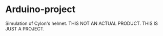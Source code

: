 # Arduino-project
Simulation of Cylon's helmet.
THIS NOT AN ACTUAL PRODUCT.
THIS IS JUST A PROJECT.
